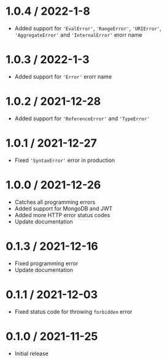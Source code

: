 1.0.4 / 2022-1-8
==================
  * Added support for ```'EvalError'```, ```'RangeError'```, ```'URIError'```, ```'AggregateError'``` and ```'InternalError'``` erorr name

1.0.3 / 2022-1-3
==================
  * Added support for ```'Error'``` erorr name

1.0.2 / 2021-12-28
==================
  * Added support for ```'ReferenceError'``` and ```'TypeError'```

1.0.1 / 2021-12-27
==================
  * Fixed ```'SyntaxError'``` error in production

1.0.0 / 2021-12-26
==================
  * Catches all programming errors
  * Added support for MongoDB and JWT
  * Added more HTTP error status codes
  * Update documentation

0.1.3 / 2021-12-16
==================
  * Fixed programming error
  * Update documentation

0.1.1 / 2021-12-03
==================
  * Fixed status code for throwing `forbidden` error

0.1.0 / 2021-11-25
==================
  * Initial release